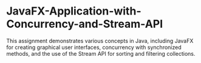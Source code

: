 # JavaFX-Application-with-Concurrency-and-Stream-API
This assignment demonstrates various concepts in Java, including JavaFX for creating graphical user interfaces, concurrency with synchronized methods, and the use of the Stream API for sorting and filtering collections.
